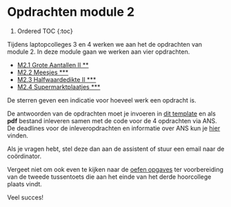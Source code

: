 # Opdrachten module 2

1. Ordered TOC
{:toc}

Tijdens laptopcolleges 3 en 4 werken we aan het de opdrachten van module 2. 
In deze module gaan we werken aan vier opdrachten. 

* [M2.1 Grote Aantallen II \*\*](/opdrachten-module-2/groteaantallen)
* [M2.2 Meesjes \*\*\* ](/opdrachten-module-2/meesjes)
* [M2.3 Halfwaardedikte II \*\*\*](/opdrachten-module-2/halfwaardedikteii)
* [M2.4 Supermarktplaatjes  \*\*\*](/opdrachten-module-2/supermarktplaatjes)

De sterren geven een indicatie voor hoeveel werk een opdracht is. 


De antwoorden van de opdrachten moet je invoeren in [dit template](InlevertemplateModule2.docx) en als **pdf** bestand inleveren samen met de code voor de 4 opdrachten via ANS. De deadlines voor de inleveropdrachten en informatie over ANS kun je [hier](/informatie/inleveropdrachten) vinden.

Als je vragen hebt, stel deze dan aan de assistent of stuur een email naar de coördinator.

Vergeet niet om ook even te kijken naar de [oefen opgaves](/tussentoets-ii/oefenopgaves) ter voorbereiding van de tweede tussentoets die aan het einde van het derde hoorcollege plaats vindt.

Veel succes! 

